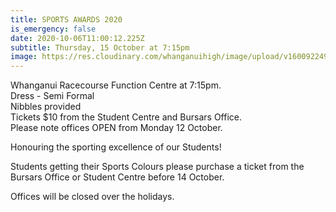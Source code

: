 ```yaml
---
title: SPORTS AWARDS 2020
is_emergency: false
date: 2020-10-06T11:00:12.225Z
subtitle: Thursday, 15 October at 7:15pm
image: https://res.cloudinary.com/whanganuihigh/image/upload/v1600922496/Events/Sports_Award_for_WHS_FB.jpg
---
```

Whanganui Racecourse Function Centre at 7:15pm.  
Dress - Semi Formal  
Nibbles provided  
Tickets $10 from the Student Centre and Bursars Office.  
Please note offices OPEN from Monday 12 October.

Honouring the sporting excellence of our Students!

Students getting their Sports Colours please purchase a ticket from the Bursars Office or Student Centre before 14 October.

Offices will be closed over the holidays.